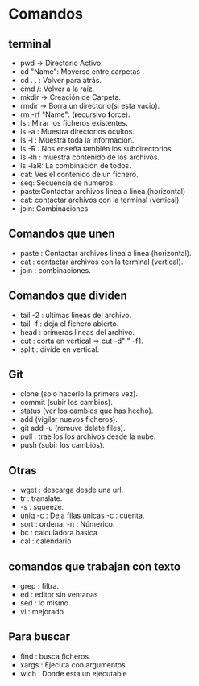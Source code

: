 # Comandos

## terminal

*	pwd → Directorio Activo.
*	cd "Name": Moverse entre carpetas .
*	cd . . : Volver para atrás.
*	cmd /: Volver a la raíz.
*	mkdir → Creación de Carpeta.
*	rmdir → Borra un directorio(si esta vacio).
*	rm -rf "Name": (**r**ecursivo **f**orce).
*	ls : Mirar los ficheros existentes.
*	ls -a : Muestra directorios ocultos.
*	ls -l : Muestra toda la información.
*	ls -R : Nos enseña también los subdirectorios.
*	ls -lh : muestra contenido de los archivos. 
*	ls -laR: La combinación de todos.
*	cat: Ves el contenido de un fichero.
* seq: Secuencia de numeros
* paste:Contactar archivos linea a linea (horizontal)
* cat: contactar archivos con la terminal (vertical)
* join: Combinaciones

## Comandos que unen 

* paste : Contactar archivos linea a linea (horizontal). 
* cat : contactar archivos con la terminal (vertical).
* join : combinaciones.

## Comandos que dividen

* tail -2 : ultimas lineas del archivo.
* tail -f : deja el fichero abierto.
* head : primeras lineas del archivo.
* cut : corta en vertical => cut -d" " -f1. 
* split : divide en vertical.

## Git 

* clone (solo hacerlo la primera vez).
* commit (subir los cambios).
* status (ver los cambios que has hecho).
* add (vigilar nuevos ficheros).
* git add -u (remuve delete files).
* pull : trae los los archivos desde la nube. 
* push (subir los cambios).

## Otras 
 
* wget : descarga desde una url.
* tr : translate. 
* -s : squeeze.
* uniq -c : Deja filas unicas -c : cuenta.
* sort : ordena. -n : Númerico.
* bc : calculadora basica 
* cal : calendario


## comandos que trabajan con texto 

* grep : filtra.
* ed : editor sin ventanas 
* sed : lo mismo 
* vi : mejorado

       
## Para buscar 

* find : busca ficheros. 
* xargs : Ejecuta con argumentos
* wich : Donde esta un ejecutable
